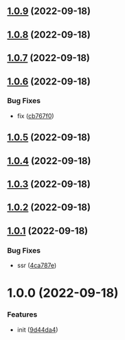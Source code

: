 ## [1.0.9](https://github.com/shentuzhigang/vuepress-plugin-live2d/compare/v1.0.8...v1.0.9) (2022-09-18)



## [1.0.8](https://github.com/shentuzhigang/vuepress-plugin-live2d/compare/v1.0.7...v1.0.8) (2022-09-18)



## [1.0.7](https://github.com/shentuzhigang/vuepress-plugin-live2d/compare/v1.0.6...v1.0.7) (2022-09-18)



## [1.0.6](https://github.com/shentuzhigang/vuepress-plugin-live2d/compare/v1.0.5...v1.0.6) (2022-09-18)


### Bug Fixes

* fix ([cb767f0](https://github.com/shentuzhigang/vuepress-plugin-live2d/commit/cb767f0c36535295f29cdb85fefda22fe74001f7))



## [1.0.5](https://github.com/shentuzhigang/vuepress-plugin-live2d/compare/v1.0.4...v1.0.5) (2022-09-18)



## [1.0.4](https://github.com/shentuzhigang/vuepress-plugin-live2d/compare/v1.0.3...v1.0.4) (2022-09-18)



## [1.0.3](https://github.com/shentuzhigang/vuepress-plugin-live2d/compare/v1.0.2...v1.0.3) (2022-09-18)



## [1.0.2](https://github.com/shentuzhigang/vuepress-plugin-live2d/compare/v1.0.1...v1.0.2) (2022-09-18)



## [1.0.1](https://github.com/shentuzhigang/vuepress-plugin-live2d/compare/v1.0.0...v1.0.1) (2022-09-18)


### Bug Fixes

* ssr ([4ca787e](https://github.com/shentuzhigang/vuepress-plugin-live2d/commit/4ca787e383b1c330331ae04adf9239b6b31351fc))



# 1.0.0 (2022-09-18)


### Features

* init ([9d44da4](https://github.com/shentuzhigang/vuepress-plugin-live2d/commit/9d44da4eb29ea44d7a9dc8c62593ebaf9222eb90))



